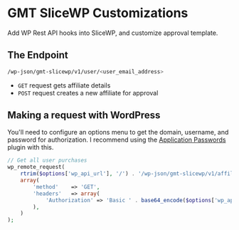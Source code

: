 # GMT SliceWP Customizations
Add WP Rest API hooks into SliceWP, and customize approval template.

## The Endpoint

```bash
/wp-json/gmt-slicewp/v1/user/<user_email_address>
```

- `GET` request gets affiliate details
- `POST` request creates a new affiliate for approval

## Making a request with WordPress

You'll need to configure an options menu to get the domain, username, and password for authorization. I recommend using the [Application Passwords](https://wordpress.org/plugins/application-passwords/) plugin with this.

```php
// Get all user purchases
wp_remote_request(
	rtrim($options['wp_api_url'], '/') . '/wp-json/gmt-slicewp/v1/affiliate/' . $email,
	array(
		'method'    => 'GET',
		'headers'   => array(
			'Authorization' => 'Basic ' . base64_encode($options['wp_api_username'] . ':' . $options['wp_api_password']),
		),
	)
);
```